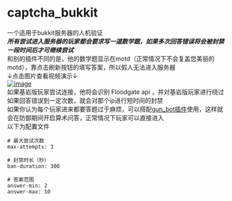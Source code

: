 # captcha_bukkit
一个适用于bukkit服务器的人机验证
<br>
***所有尝试进入服务器的玩家都会要求写一道数学题，如果多次回答错误将会被封禁一段时间后才可继续尝试***
<br>
和别的插件不同的是，他的数学题显示在motd（正常情况下不会复盖您美丽的motd），靠点击刷新按钮的填写答案，所以假人无法进入服务器
<br>
↓点击图片查看视频演示↓
<br>
[![image](https://github.com/cyf112233/captcha_bukkit/blob/main/image/download.jpg)](https://www.bilibili.com/video/BV1bpdfYtEYw/?share_source=copy_web&vd_source=d50aca3fe1490e0f795ef9b07b0acff8)
<br>
如果基岩版玩家尝试连接，他将会识别 Floodgate api ，并对基岩版玩家进行绕过
如果回答错误到一定次数，就会对那个ip进行短时间的封禁
<br>
如果你认为每个玩家进来都要答题过于麻烦，可以搭配[gun_bot插件](https://github.com/cyf112233/gun_bot "一个简单的检测假人攻击的插件")使用，这样就会在防御期间开启算术问答，正常情况下玩家可以直接进入
<br>
以下为配置文件
<br>
```
# 最大尝试次数
max-attempts: 3

# 封禁时长（秒）
ban-duration: 300

# 答案范围
answer-min: 2
answer-max: 10
```
